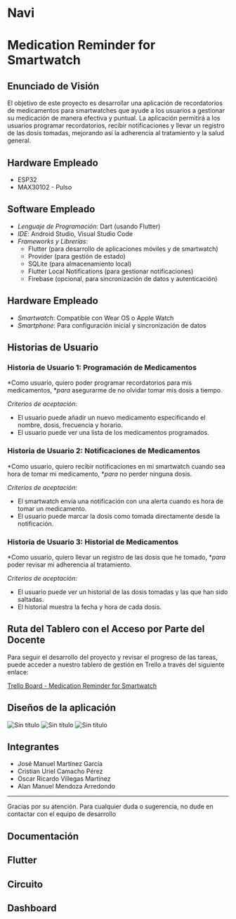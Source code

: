# Navi
# Medication Reminder for Smartwatch

## Enunciado de Visión
El objetivo de este proyecto es desarrollar una aplicación de recordatorios de medicamentos para smartwatches que ayude a los usuarios a gestionar su medicación de manera efectiva y puntual. La aplicación permitirá a los usuarios programar recordatorios, recibir notificaciones y llevar un registro de las dosis tomadas, mejorando así la adherencia al tratamiento y la salud general.

## Hardware Empleado
- ESP32
- MAX30102 - Pulso

## Software Empleado
- *Lenguaje de Programación*: Dart (usando Flutter)
- *IDE*: Android Studio, Visual Studio Code
- *Frameworks y Librerías*:
  - Flutter (para desarrollo de aplicaciones móviles y de smartwatch)
  - Provider (para gestión de estado)
  - SQLite (para almacenamiento local)
  - Flutter Local Notifications (para gestionar notificaciones)
  - Firebase (opcional, para sincronización de datos y autenticación)

## Hardware Empleado
- *Smartwatch*: Compatible con Wear OS o Apple Watch
- *Smartphone*: Para configuración inicial y sincronización de datos

## Historias de Usuario

### Historia de Usuario 1: Programación de Medicamentos
*Como usuario, quiero poder programar recordatorios para mis medicamentos, **para* asegurarme de no olvidar tomar mis dosis a tiempo.

*Criterios de aceptación*:
- El usuario puede añadir un nuevo medicamento especificando el nombre, dosis, frecuencia y horario.
- El usuario puede ver una lista de los medicamentos programados.

### Historia de Usuario 2: Notificaciones de Medicamentos
*Como usuario, quiero recibir notificaciones en mi smartwatch cuando sea hora de tomar mi medicamento, **para* no perder ninguna dosis.

*Criterios de aceptación*:
- El smartwatch envía una notificación con una alerta cuando es hora de tomar un medicamento.
- El usuario puede marcar la dosis como tomada directamente desde la notificación.

### Historia de Usuario 3: Historial de Medicamentos
*Como usuario, quiero llevar un registro de las dosis que he tomado, **para* poder revisar mi adherencia al tratamiento.

*Criterios de aceptación*:
- El usuario puede ver un historial de las dosis tomadas y las que han sido saltadas.
- El historial muestra la fecha y hora de cada dosis.

## Ruta del Tablero con el Acceso por Parte del Docente
Para seguir el desarrollo del proyecto y revisar el progreso de las tareas, puede acceder a nuestro tablero de gestión en Trello a través del siguiente enlace:

[Trello Board - Medication Reminder for Smartwatch](https://trello.com/invite/b/GvGM95fy/ATTI72d3b2f522cfb91c8284b2b3933c2f97AC43CC52/navi)

## Diseños de la aplicación
![Sin título](https://github.com/josemanuelmtz/Navi/assets/105257367/416e85e1-6ac4-4cad-91ef-a7d8a0a8d26e)
![Sin título](https://github.com/josemanuelmtz/Navi/assets/105257367/912fb12e-2a21-4720-be58-702a16fc0a6c)
![Sin título](https://github.com/josemanuelmtz/Navi/assets/105257367/95fb9580-9b05-4c46-819a-7a2c07e8a834)

## Integrantes
- José Manuel Martínez García
- Cristian Uriel Camacho Pérez
- Oscar Ricardo Villegas Martínez
- Alan Manuel Mendoza Arredondo
---

Gracias por su atención. Para cualquier duda o sugerencia, no dude en contactar con el equipo de desarrollo

## Documentación

## Flutter

## Circuito

## Dashboard
